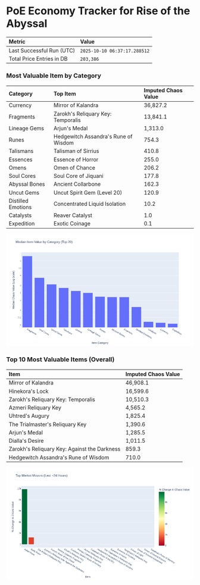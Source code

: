 # PoE Economy Tracker for Rise of the Abyssal

<!-- START_MAINTENANCE -->
| Metric | Value |
|:---|:---|
| Last Successful Run (UTC) | `2025-10-10 06:37:17.288512` |
| Total Price Entries in DB | `203,386` |

<!-- END_MAINTENANCE -->

<!-- START_DATAFRAME_DEBUG -->
<!-- END_DATAFRAME_DEBUG -->

<!-- START_CATEGORY_ANALYSIS -->
### Most Valuable Item by Category
| Category | Top Item | Imputed Chaos Value |
| :--- | :--- | :--- |
| Currency | Mirror of Kalandra | 36,827.2 |
| Fragments | Zarokh's Reliquary Key: Temporalis | 13,841.1 |
| Lineage Gems | Arjun's Medal | 1,313.0 |
| Runes | Hedgewitch Assandra's Rune of Wisdom | 754.3 |
| Talismans | Talisman of Sirrius | 410.8 |
| Essences | Essence of Horror | 255.0 |
| Omens | Omen of Chance | 206.2 |
| Soul Cores | Soul Core of Jiquani | 177.8 |
| Abyssal Bones | Ancient Collarbone | 162.3 |
| Uncut Gems | Uncut Spirit Gem (Level 20) | 120.9 |
| Distilled Emotions | Concentrated Liquid Isolation | 10.2 |
| Catalysts | Reaver Catalyst | 1.0 |
| Expedition | Exotic Coinage | 0.1 |


![Category Analysis Chart](charts/category_analysis.png)
<!-- END_ANALYSIS -->

<!-- START_ANALYSIS -->
### Top 10 Most Valuable Items (Overall)
| Item | Imputed Chaos Value |
| :--- | :--- |
| Mirror of Kalandra | 46,908.1 |
| Hinekora's Lock | 16,599.6 |
| Zarokh's Reliquary Key: Temporalis | 10,510.3 |
| Azmeri Reliquary Key | 4,565.2 |
| Uhtred's Augury | 1,825.4 |
| The Trialmaster's Reliquary Key | 1,390.6 |
| Arjun's Medal | 1,285.5 |
| Dialla's Desire | 1,011.5 |
| Zarokh's Reliquary Key: Against the Darkness | 859.3 |
| Hedgewitch Assandra's Rune of Wisdom | 710.0 |


![Market Movers Chart](charts/market_movers.png)
<!-- END_ANALYSIS -->
